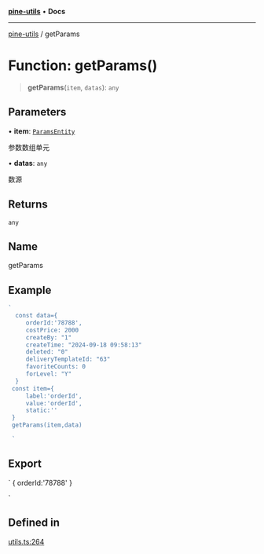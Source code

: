 [**pine-utils**](../README.md) • **Docs**

***

[pine-utils](../globals.md) / getParams

# Function: getParams()

> **getParams**(`item`, `datas`): `any`

## Parameters

• **item**: [`ParamsEntity`](../interfaces/ParamsEntity.md)

参数数组单元

• **datas**: `any`

数源

## Returns

`any`

## Name

getParams

## Example

```ts
`
  const data={
     orderId:'78788',
     costPrice: 2000
     createBy: "1"
     createTime: "2024-09-18 09:58:13"
     deleted: "0"
     deliveryTemplateId: "63"
     favoriteCounts: 0
     forLevel: "Y"
  }
 const item={
     label:'orderId',
     value:'orderId',
     static:''
 }
 getParams(item,data)

 `
```

## Export

`
  {
      orderId:'78788'
  }

  `

## Defined in

[utils.ts:264](https://github.com/byzhyt/pine-utils/blob/924fa77904d2b99c7ab94631f9f8a700b695aa96/src/utils.ts#L264)

